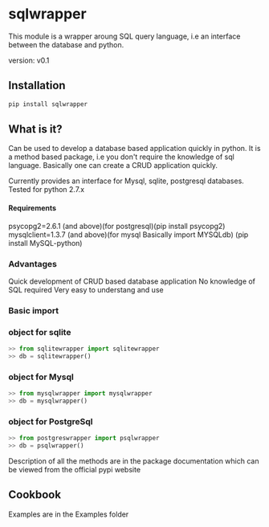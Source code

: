 # sqlwrapper
 This module is a wrapper aroung SQL query language, i.e an interface between the database and python.
 
 version: v0.1

## Installation

```python
pip install sqlwrapper
```

## What is it?

Can be used to develop a database based application quickly in python. It is a method based package, i.e you don't require the knowledge of sql language. Basically one can create a CRUD application quickly.

Currently provides an interface for Mysql, sqlite, postgresql databases. Tested for python 2.7.x

#### Requirements
psycopg2=2.6.1 (and above)(for postgresql)(pip install psycopg2)
mysqlclient=1.3.7 (and above)(for mysql Basically import MYSQLdb)
(pip install MySQL-python)

### Advantages

Quick development of CRUD based database application
No knowledge of SQL required
Very easy to understang and use

### Basic import

### object for sqlite

```python
>> from sqlitewrapper import sqlitewrapper
>> db = sqlitewrapper()
```

### object for Mysql

```python
>> from mysqlwrapper import mysqlwrapper
>> db = mysqlwrapper()
```
### object for PostgreSql

```python
>> from postgreswrapper import psqlwrapper
>> db = psqlwrapper()
```
Description of all the methods are in the package documentation which can be viewed from the official pypi website

## Cookbook
Examples are in the Examples folder